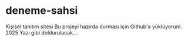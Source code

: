 # deneme-sahsi
Kişisel tanıtım sitesi
Bu projeyi hazırda durması için Github'a yüklüyorum.
2025 Yazı gibi doldurulacak...
